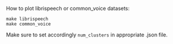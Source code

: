 How to plot librispeech or common_voice datasets:
```
make librispeech
make common_voice
```

Make sure to set accordingly `num_clusters` in appropriate .json file.
